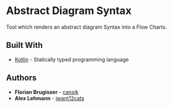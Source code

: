 # Abstract Diagram Syntax

Tool which renders an abstract diagram Syntax into a Flow Charts.

## Built With

* [Kotlin](https://kotlinlang.org/) - Statically typed programming language

## Authors

* **Florian Brugisser** - [cansik](https://github.com/cansik/)
* **Alex Lehmann** - [iwant12cats](https://github.com/iwant12cats)
